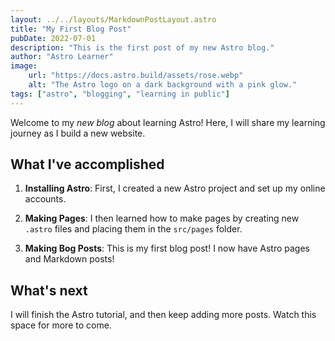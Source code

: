 ```yaml
---
layout: ../../layouts/MarkdownPostLayout.astro
title: "My First Blog Post"
pubDate: 2022-07-01
description: "This is the first post of my new Astro blog."
author: "Astro Learner"
image:
    url: "https://docs.astro.build/assets/rose.webp"
    alt: "The Astro logo on a dark background with a pink glow."
tags: ["astro", "blogging", "learning in public"]
---
```


Welcome to my _new blog_ about learning Astro! Here, I will share my learning
journey as I build a new website.

## What I've accomplished

1. **Installing Astro**: First, I created a new Astro project and set up my
   online accounts.

2. **Making Pages**: I then learned how to make pages by creating new `.astro`
   files and placing them in the `src/pages` folder.

3. **Making Bog Posts**: This is my first blog post! I now have Astro pages and
   Markdown posts!

## What's next

I will finish the Astro tutorial, and then keep adding more posts. Watch this
space for more to come.
